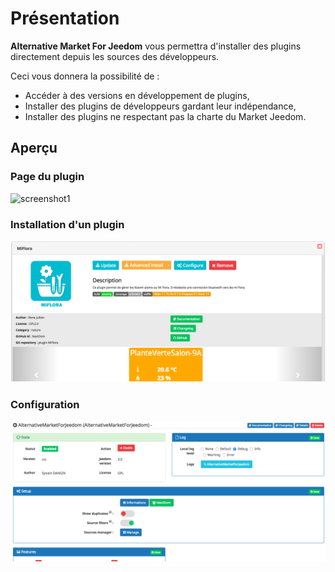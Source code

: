 # Présentation

__Alternative Market For Jeedom__ vous permettra d'installer des plugins directement depuis les sources des développeurs.

Ceci vous donnera la possibilité de : 
* Accéder à des versions en développement de plugins,
* Installer des plugins de développeurs gardant leur indépendance,
* Installer des plugins ne respectant pas la charte du Market Jeedom.

## Aperçu

### Page du plugin
![screenshot1](https://github.com/NextDom/plugin-AlternativeMarketForJeedom/raw/master/docs/images/screenshot1.png)

### Installation d'un plugin
![screenshot1](../images/screenshot2.png)

### Configuration
![screenshot1](../images/screenshot3.png)
